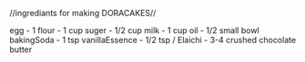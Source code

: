 //ingrediants for making DORACAKES//

egg               -  1
flour             -  1 cup
suger             -  1/2 cup
milk              -  1 cup
oil               -  1/2 small bowl
bakingSoda        -  1 tsp
vanillaEssence    -  1/2 tsp /  Elaichi  -  3-4 crushed
chocolate butter  